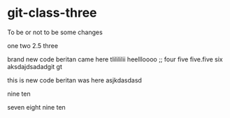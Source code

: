# git-class-three

To be or not to be
some changes

one
two
2.5
three

brand new code
beritan came here
tlilililii
heellloooo
;;
four
five
five.five
six 
aksdajdsadadgit gt

this is new code
beritan was here 
asjkdasdasd

nine 
ten

seven
eight
nine 
ten

